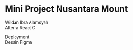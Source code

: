 # Mini Project Nusantara Mount

Wildan Ibra Alamsyah<br/>
Alterra React C

Deployment <br/>
Desain Figma 
